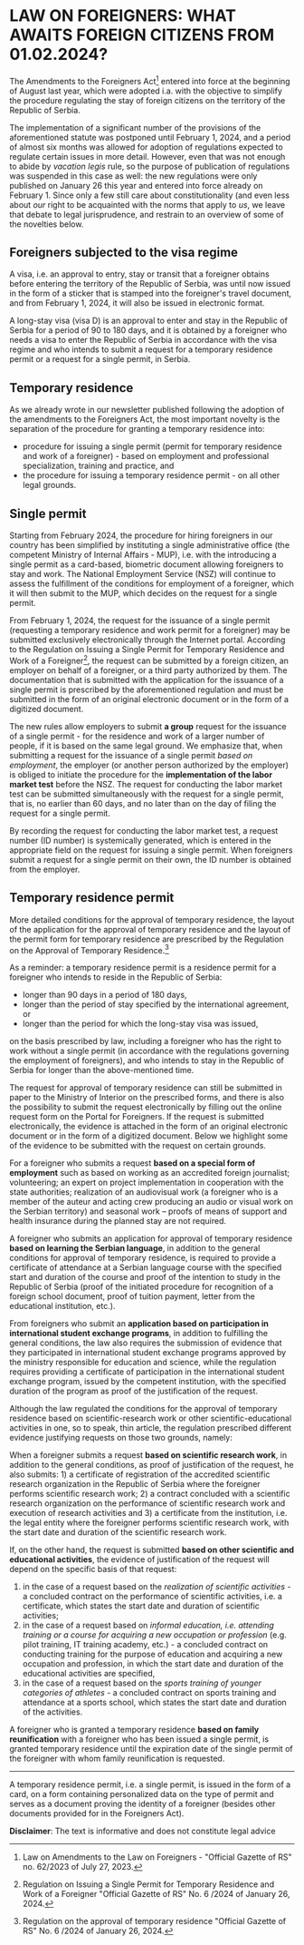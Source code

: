 # LAW ON FOREIGNERS: WHAT AWAITS FOREIGN CITIZENS FROM 01.02.2024?

The Amendments to the Foreigners Act[^1] entered into force at the beginning of August last year, which were adopted i.a. with the objective to simplify the procedure regulating the stay of foreign citizens on the territory of the Republic of Serbia.

The implementation of a significant number of the provisions of the aforementioned statute was postponed until February 1, 2024, and a period of almost six months was allowed for adoption of regulations expected to regulate certain issues in more detail. However, even that was not enough to abide by *vacation legis* rule, so the purpose of publication of regulations was suspended in this case as well: the new regulations were only published on January 26 this year and entered into force already on February 1. Since only a few still care about constitutionality (and even less about *our* right to be acquainted with the norms that apply to *us*, we leave that debate to legal jurisprudence, and restrain to an overview of some of the novelties below. 

## **Foreigners subjected to the visa regime**

A visa, i.e. an approval to entry, stay or transit that a foreigner obtains before entering the territory of the Republic of Serbia, was until now issued in the form of a sticker that is stamped into the foreigner's travel document, and from February 1, 2024, it will also be issued in electronic format.

A long-stay visa (visa D) is an approval to enter and stay in the Republic of Serbia for a period of 90 to 180 days, and it is obtained by a foreigner who needs a visa to enter the Republic of Serbia in accordance with the visa regime and who intends to submit a request for a temporary residence permit or a request for a single permit, in Serbia.

## **Temporary residence**

As we already wrote in our newsletter published following the adoption of the amendments to the Foreigners Act, the most important novelty is the separation of the procedure for granting a temporary residence into:

- procedure for issuing a single permit (permit for temporary residence and work of a foreigner) - based on employment and professional specialization, training and practice, and
- the procedure for issuing a temporary residence permit - on all other legal grounds.

## **Single permit**

Starting from February 2024, the procedure for hiring foreigners in our country has been simplified by instituting a single administrative office (the competent Ministry of Internal Affairs - MUP), i.e. with the introducing a single permit as a card-based, biometric document allowing foreigners to stay and work. The National Employment Service (NSZ) will continue to assess the fulfillment of the conditions for employment of a foreigner, which it will then submit to the MUP, which decides on the request for a single permit.

From February 1, 2024, the request for the issuance of a single permit (requesting a temporary residence and work permit for a foreigner) may be submitted exclusively electronically through the Internet portal. According to the Regulation on Issuing a Single Permit for Temporary Residence and Work of a Foreigner[^2], the request can be submitted by a foreign citizen, an employer on behalf of a foreigner, or a third party authorized by them. The documentation that is submitted with the application for the issuance of a single permit is prescribed by the aforementioned regulation and must be submitted in the form of an original electronic document or in the form of a digitized document.

The new rules allow employers to submit **a group** request for the issuance of a single permit - for the residence and work of a larger number of people, if it is based on the same legal ground. We emphasize that, when submitting a request for the issuance of a single permit *based on employment*, the employer (or another person authorized by the employer) is obliged to initiate the procedure for the **implementation of the labor market test** before the NSZ. The request for conducting the labor market test can be submitted simultaneously with the request for a single permit, that is, no earlier than 60 days, and no later than on the day of filing the request for a single permit.

By recording the request for conducting the labor market test, a request number (ID number) is systemically generated, which is entered in the appropriate field on the request for issuing a single permit. When foreigners submit a request for a single permit on their own, the ID number is obtained from the employer.

## **Temporary residence permit**

More detailed conditions for the approval of temporary residence, the layout of the application for the approval of temporary residence and the layout of the permit form for temporary residence are prescribed by the Regulation on the Approval of Temporary Residence.[^3]

As a reminder: a temporary residence permit is a residence permit for a foreigner who intends to reside in the Republic of Serbia:

- longer than 90 days in a period of 180 days,
- longer than the period of stay specified by the international agreement, or
- longer than the period for which the long-stay visa was issued,

on the basis prescribed by law, including a foreigner who has the right to work without a single permit (in accordance with the regulations governing the employment of foreigners), and who intends to stay in the Republic of Serbia for longer than the above-mentioned time.

The request for approval of temporary residence can still be submitted in paper to the Ministry of Interior on the prescribed forms, and there is also the possibility to submit the request electronically by filling out the online request form on the Portal for Foreigners. If the request is submitted electronically, the evidence is attached in the form of an original electronic document or in the form of a digitized document. Below we highlight some of the evidence to be submitted with the request on certain grounds.

For a foreigner who submits a request **based on a special form of employment** such as based on working as an accredited foreign journalist; volunteering; an expert on project implementation in cooperation with the state authorities; realization of an audiovisual work (a foreigner who is a member of the auteur and acting crew producing an audio or visual work on the Serbian territory) and seasonal work – proofs of means of support and health insurance during the planned stay are not required.

A foreigner who submits an application for approval of temporary residence **based on learning the Serbian language**, in addition to the general conditions for approval of temporary residence, is required to provide a certificate of attendance at a Serbian language course with the specified start and duration of the course and proof of the intention to study in the Republic of Serbia (proof of the initiated procedure for recognition of a foreign school document, proof of tuition payment, letter from the educational institution, etc.).

From foreigners who submit an **application based on participation in international student exchange programs**, in addition to fulfilling the general conditions, the law also requires the submission of evidence that they participated in international student exchange programs approved by the ministry responsible for education and science, while the regulation requires providing a certificate of participation in the international student exchange program, issued by the competent institution, with the specified duration of the program as proof of the justification of the request.

Although the law regulated the conditions for the approval of temporary residence based on scientific-research work or other scientific-educational activities in one, so to speak, thin article, the regulation prescribed different evidence justifying requests on those two grounds, namely:

When a foreigner submits a request **based on scientific research work**, in addition to the general conditions, as proof of justification of the request, he also submits: 1) a certificate of registration of the accredited scientific research organization in the Republic of Serbia where the foreigner performs scientific research work; 2) a contract concluded with a scientific research organization on the performance of scientific research work and execution of research activities and 3) a certificate from the institution, i.e. the legal entity where the foreigner performs scientific research work, with the start date and duration of the scientific research work.

If, on the other hand, the request is submitted **based on other scientific and educational activities**, the evidence of justification of the request will depend on the specific basis of that request:

1)	in the case of a request based on the *realization of scientific activities* - a concluded contract on the performance of scientific activities, i.e. a certificate, which states the start date and duration of scientific activities;
2)	in the case of a request based on *informal education, i.e. attending training or a course for acquiring a new occupation or profession* (e.g. pilot training, IT training academy, etc.) - a concluded contract on conducting training for the purpose of education and acquiring a new occupation and profession, in which the start date and duration of the educational activities are specified, 
3)	in the case of a request based on the *sports training of younger categories of athletes* - a concluded contract on sports training and attendance at a sports school, which states the start date and duration of the activities.

A foreigner who is granted a temporary residence **based on family reunification** with a foreigner who has been issued a single permit, is granted temporary residence until the expiration date of the single permit of the foreigner with whom family reunification is requested.
***
A temporary residence permit, i.e. a single permit, is issued in the form of a card, on a form containing personalized data on the type of permit and serves as a document proving the identity of a foreigner (besides other documents provided for in the Foreigners Act).

**Disclaimer**: The text is informative and does not constitute legal advice

[^1]: Law on Amendments to the Law on Foreigners - "Official Gazette of RS" no. 62/2023 of July 27, 2023.
[^2]: Regulation on Issuing a Single Permit for Temporary Residence and Work of a Foreigner "Official Gazette of RS" No. 6 /2024 of January 26, 2024.
[^3]: Regulation on the approval of temporary residence "Official Gazette of RS" No. 6 /2024 of January 26, 2024.
